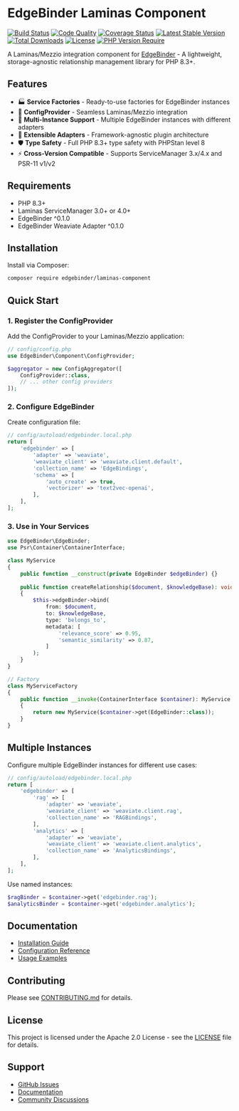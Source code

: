 # EdgeBinder Laminas Component

[![Build Status](https://github.com/EdgeBinder/edgebinder-component/workflows/Tests/badge.svg)](https://github.com/EdgeBinder/edgebinder-component/actions)
[![Code Quality](https://github.com/EdgeBinder/edgebinder-component/workflows/Code%20Quality/badge.svg)](https://github.com/EdgeBinder/edgebinder-component/actions)
[![Coverage Status](https://codecov.io/gh/EdgeBinder/edgebinder-component/branch/main/graph/badge.svg)](https://codecov.io/gh/EdgeBinder/edgebinder-component)
[![Latest Stable Version](https://poser.pugx.org/edgebinder/laminas-component/v/stable)](https://packagist.org/packages/edgebinder/laminas-component)
[![Total Downloads](https://poser.pugx.org/edgebinder/laminas-component/downloads)](https://packagist.org/packages/edgebinder/laminas-component)
[![License](https://poser.pugx.org/edgebinder/laminas-component/license)](https://packagist.org/packages/edgebinder/laminas-component)
[![PHP Version Require](https://poser.pugx.org/edgebinder/laminas-component/require/php)](https://packagist.org/packages/edgebinder/laminas-component)

A Laminas/Mezzio integration component for [EdgeBinder](https://github.com/EdgeBinder/edgebinder) - A lightweight, storage-agnostic relationship management library for PHP 8.3+.

## Features

- 🏭 **Service Factories** - Ready-to-use factories for EdgeBinder instances
- 🔧 **ConfigProvider** - Seamless Laminas/Mezzio integration
- 🎯 **Multi-Instance Support** - Multiple EdgeBinder instances with different adapters
- 🔌 **Extensible Adapters** - Framework-agnostic plugin architecture
- 🛡️ **Type Safety** - Full PHP 8.3+ type safety with PHPStan level 8
- ⚡ **Cross-Version Compatible** - Supports ServiceManager 3.x/4.x and PSR-11 v1/v2

## Requirements

- PHP 8.3+
- Laminas ServiceManager 3.0+ or 4.0+
- EdgeBinder ^0.1.0
- EdgeBinder Weaviate Adapter ^0.1.0

## Installation

Install via Composer:

```bash
composer require edgebinder/laminas-component
```

## Quick Start

### 1. Register the ConfigProvider

Add the ConfigProvider to your Laminas/Mezzio application:

```php
// config/config.php
use EdgeBinder\Component\ConfigProvider;

$aggregator = new ConfigAggregator([
    ConfigProvider::class,
    // ... other config providers
]);
```

### 2. Configure EdgeBinder

Create configuration file:

```php
// config/autoload/edgebinder.local.php
return [
    'edgebinder' => [
        'adapter' => 'weaviate',
        'weaviate_client' => 'weaviate.client.default',
        'collection_name' => 'EdgeBindings',
        'schema' => [
            'auto_create' => true,
            'vectorizer' => 'text2vec-openai',
        ],
    ],
];
```

### 3. Use in Your Services

```php
use EdgeBinder\EdgeBinder;
use Psr\Container\ContainerInterface;

class MyService
{
    public function __construct(private EdgeBinder $edgeBinder) {}
    
    public function createRelationship($document, $knowledgeBase): void
    {
        $this->edgeBinder->bind(
            from: $document,
            to: $knowledgeBase,
            type: 'belongs_to',
            metadata: [
                'relevance_score' => 0.95,
                'semantic_similarity' => 0.87,
            ]
        );
    }
}

// Factory
class MyServiceFactory
{
    public function __invoke(ContainerInterface $container): MyService
    {
        return new MyService($container->get(EdgeBinder::class));
    }
}
```

## Multiple Instances

Configure multiple EdgeBinder instances for different use cases:

```php
// config/autoload/edgebinder.local.php
return [
    'edgebinder' => [
        'rag' => [
            'adapter' => 'weaviate',
            'weaviate_client' => 'weaviate.client.rag',
            'collection_name' => 'RAGBindings',
        ],
        'analytics' => [
            'adapter' => 'weaviate',
            'weaviate_client' => 'weaviate.client.analytics',
            'collection_name' => 'AnalyticsBindings',
        ],
    ],
];
```

Use named instances:

```php
$ragBinder = $container->get('edgebinder.rag');
$analyticsBinder = $container->get('edgebinder.analytics');
```

## Documentation

- [Installation Guide](docs/INSTALLATION.md)
- [Configuration Reference](docs/CONFIGURATION.md)
- [Usage Examples](docs/EXAMPLES.md)

## Contributing

Please see [CONTRIBUTING.md](CONTRIBUTING.md) for details.

## License

This project is licensed under the Apache 2.0 License - see the [LICENSE](LICENSE) file for details.

## Support

- [GitHub Issues](https://github.com/EdgeBinder/edgebinder-component/issues)
- [Documentation](https://edgebinder.dev/docs)
- [Community Discussions](https://github.com/EdgeBinder/edgebinder-component/discussions)
